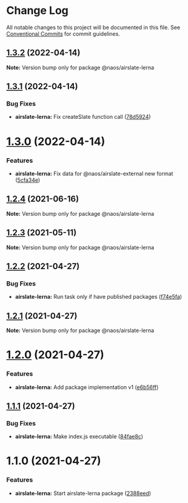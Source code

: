 # Change Log

All notable changes to this project will be documented in this file.
See [Conventional Commits](https://conventionalcommits.org) for commit guidelines.

## [1.3.2](https://github.com/isachivka/publish-hook/compare/@naos/airslate-lerna@1.3.1...@naos/airslate-lerna@1.3.2) (2022-04-14)

**Note:** Version bump only for package @naos/airslate-lerna





## [1.3.1](https://github.com/isachivka/publish-hook/compare/@naos/airslate-lerna@1.3.0...@naos/airslate-lerna@1.3.1) (2022-04-14)


### Bug Fixes

* **airslate-lerna:** Fix createSlate function call ([78d5924](https://github.com/isachivka/publish-hook/commit/78d59249d8d792e4a3022c684f81b6e0e62c7448))





# [1.3.0](https://github.com/isachivka/publish-hook/compare/@naos/airslate-lerna@1.2.4...@naos/airslate-lerna@1.3.0) (2022-04-14)


### Features

* **airslate-lerna:** Fix data for @naos/airslate-external new format ([5cfa34e](https://github.com/isachivka/publish-hook/commit/5cfa34e16c95df003fc4cf5e4e4a6ac9ebfe53a1))





## [1.2.4](https://github.com/isachivka/publish-hook/compare/@naos/airslate-lerna@1.2.3...@naos/airslate-lerna@1.2.4) (2021-06-16)

**Note:** Version bump only for package @naos/airslate-lerna





## [1.2.3](https://github.com/isachivka/publish-hook/compare/@naos/airslate-lerna@1.2.2...@naos/airslate-lerna@1.2.3) (2021-05-11)

**Note:** Version bump only for package @naos/airslate-lerna





## [1.2.2](https://github.com/isachivka/publish-hook/compare/@naos/airslate-lerna@1.2.1...@naos/airslate-lerna@1.2.2) (2021-04-27)


### Bug Fixes

* **airslate-lerna:** Run task only if have published packages ([f74e5fa](https://github.com/isachivka/publish-hook/commit/f74e5fa80644b3800dd835109ed69a575d92926b))





## [1.2.1](https://github.com/isachivka/publish-hook/compare/@naos/airslate-lerna@1.2.0...@naos/airslate-lerna@1.2.1) (2021-04-27)

**Note:** Version bump only for package @naos/airslate-lerna





# [1.2.0](https://github.com/isachivka/publish-hook/compare/@naos/airslate-lerna@1.1.1...@naos/airslate-lerna@1.2.0) (2021-04-27)


### Features

* **airslate-lerna:** Add package implementation v1 ([e6b56ff](https://github.com/isachivka/publish-hook/commit/e6b56ff7067f39df067cafcd221369bb09d8f1ce))





## [1.1.1](https://github.com/isachivka/publish-hook/compare/@naos/airslate-lerna@1.1.0...@naos/airslate-lerna@1.1.1) (2021-04-27)


### Bug Fixes

* **airslate-lerna:** Make index.js executable ([84fae8c](https://github.com/isachivka/publish-hook/commit/84fae8c0c4402c9b58d2f702a9c78125018162d7))





# 1.1.0 (2021-04-27)


### Features

* **airslate-lerna:** Start airslate-lerna package ([2388eed](https://github.com/isachivka/publish-hook/commit/2388eed2fad0da0495f87c44eb438c14f6292ae4))
